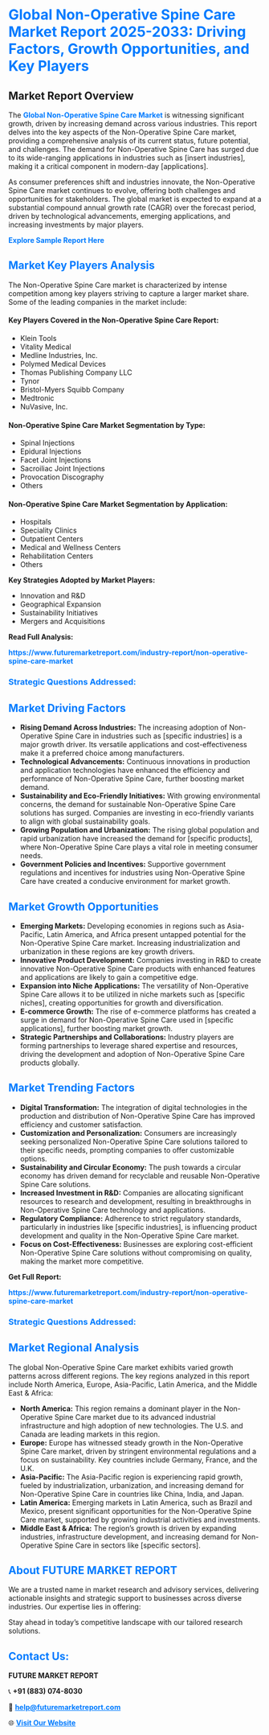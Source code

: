 <h1 style="color: #007BFF;">Global Non-Operative Spine Care Market Report 2025-2033: Driving Factors, Growth Opportunities, and Key Players</h1>

<section id="overview">
<h2>Market Report Overview</h2>
<p>The <a href="https://www.futuremarketreport.com/industry-report/non-operative-spine-care-market" style="color: #007BFF; text-decoration: none;"><strong>Global Non-Operative Spine Care Market</strong></a> is witnessing significant growth, driven by increasing demand across various industries. This report delves into the key aspects of the Non-Operative Spine Care market, providing a comprehensive analysis of its current status, future potential, and challenges. The demand for Non-Operative Spine Care has surged due to its wide-ranging applications in industries such as [insert industries], making it a critical component in modern-day [applications].</p>
<p>As consumer preferences shift and industries innovate, the Non-Operative Spine Care market continues to evolve, offering both challenges and opportunities for stakeholders. The global market is expected to expand at a substantial compound annual growth rate (CAGR) over the forecast period, driven by technological advancements, emerging applications, and increasing investments by major players.</p>
</section>

<section id="overview">
<p><a href="https://www.futuremarketreport.com/request-sample/reportId=79824" style="color: #007BFF; text-decoration: none;"><strong>Explore Sample Report Here</strong></a></p>
</section>

<section id="key-players">
<h2 style="color: #007BFF;">Market Key Players Analysis</h2>
<p>The Non-Operative Spine Care market is characterized by intense competition among key players striving to capture a larger market share. Some of the leading companies in the market include:</p>
<h4>Key Players Covered in the Non-Operative Spine Care Report:</h4>
<ul><li>Klein Tools</li><li>Vitality Medical</li><li>Medline Industries, Inc.</li><li>Polymed Medical Devices</li><li>Thomas Publishing Company LLC</li><li>Tynor</li><li>Bristol-Myers Squibb Company</li><li>Medtronic</li><li>NuVasive, Inc.</li></ul>
<h4>Non-Operative Spine Care Market Segmentation by Type:</h4>
<ul><li>Spinal Injections</li><li>Epidural Injections</li><li>Facet Joint Injections</li><li>Sacroiliac Joint Injections</li><li>Provocation Discography</li><li>Others</li></ul>

<h4>Non-Operative Spine Care Market Segmentation by Application:</h4>
<ul><li>Hospitals</li><li>Speciality Clinics</li><li>Outpatient Centers</li><li>Medical and Wellness Centers</li><li>Rehabilitation Centers</li><li>Others</li></ul>
<p><strong>Key Strategies Adopted by Market Players:</strong></p>
<ul>
<li>Innovation and R&D</li>
<li>Geographical Expansion</li>
<li>Sustainability Initiatives</li>
<li>Mergers and Acquisitions</li>
</ul>
</section>

<section>
<p><strong>Read Full Analysis: </strong></p><a href="https://www.futuremarketreport.com/industry-report/non-operative-spine-care-market" style="color: #007BFF; text-decoration: none;"><strong>https://www.futuremarketreport.com/industry-report/non-operative-spine-care-market</strong></a>
<h3 style="color: #007BFF;">Strategic Questions Addressed:</h3>
</section>

<section id="driving-factors">
<h2 style="color: #007BFF;">Market Driving Factors</h2>
<ul>
<li><strong>Rising Demand Across Industries:</strong> The increasing adoption of Non-Operative Spine Care in industries such as [specific industries] is a major growth driver. Its versatile applications and cost-effectiveness make it a preferred choice among manufacturers.</li>
<li><strong>Technological Advancements:</strong> Continuous innovations in production and application technologies have enhanced the efficiency and performance of Non-Operative Spine Care, further boosting market demand.</li>
<li><strong>Sustainability and Eco-Friendly Initiatives:</strong> With growing environmental concerns, the demand for sustainable Non-Operative Spine Care solutions has surged. Companies are investing in eco-friendly variants to align with global sustainability goals.</li>
<li><strong>Growing Population and Urbanization:</strong> The rising global population and rapid urbanization have increased the demand for [specific products], where Non-Operative Spine Care plays a vital role in meeting consumer needs.</li>
<li><strong>Government Policies and Incentives:</strong> Supportive government regulations and incentives for industries using Non-Operative Spine Care have created a conducive environment for market growth.</li>
</ul>
</section>

<section id="growth-opportunities">
<h2 style="color: #007BFF;">Market Growth Opportunities</h2>
<ul>
<li><strong>Emerging Markets:</strong> Developing economies in regions such as Asia-Pacific, Latin America, and Africa present untapped potential for the Non-Operative Spine Care market. Increasing industrialization and urbanization in these regions are key growth drivers.</li>
<li><strong>Innovative Product Development:</strong> Companies investing in R&D to create innovative Non-Operative Spine Care products with enhanced features and applications are likely to gain a competitive edge.</li>
<li><strong>Expansion into Niche Applications:</strong> The versatility of Non-Operative Spine Care allows it to be utilized in niche markets such as [specific niches], creating opportunities for growth and diversification.</li>
<li><strong>E-commerce Growth:</strong> The rise of e-commerce platforms has created a surge in demand for Non-Operative Spine Care used in [specific applications], further boosting market growth.</li>
<li><strong>Strategic Partnerships and Collaborations:</strong> Industry players are forming partnerships to leverage shared expertise and resources, driving the development and adoption of Non-Operative Spine Care products globally.</li>
</ul>
</section>

<section id="trending-factors">
<h2 style="color: #007BFF;">Market Trending Factors</h2>
<ul>
<li><strong>Digital Transformation:</strong> The integration of digital technologies in the production and distribution of Non-Operative Spine Care has improved efficiency and customer satisfaction.</li>
<li><strong>Customization and Personalization:</strong> Consumers are increasingly seeking personalized Non-Operative Spine Care solutions tailored to their specific needs, prompting companies to offer customizable options.</li>
<li><strong>Sustainability and Circular Economy:</strong> The push towards a circular economy has driven demand for recyclable and reusable Non-Operative Spine Care solutions.</li>
<li><strong>Increased Investment in R&D:</strong> Companies are allocating significant resources to research and development, resulting in breakthroughs in Non-Operative Spine Care technology and applications.</li>
<li><strong>Regulatory Compliance:</strong> Adherence to strict regulatory standards, particularly in industries like [specific industries], is influencing product development and quality in the Non-Operative Spine Care market.</li>
<li><strong>Focus on Cost-Effectiveness:</strong> Businesses are exploring cost-efficient Non-Operative Spine Care solutions without compromising on quality, making the market more competitive.</li>
</ul>
</section>

<section>
<p><strong>Get Full Report: </strong></p><a href="https://www.futuremarketreport.com/industry-report/non-operative-spine-care-market" style="color: #007BFF; text-decoration: none;"><strong>https://www.futuremarketreport.com/industry-report/non-operative-spine-care-market</strong></a>
<h3 style="color: #007BFF;">Strategic Questions Addressed:</h3>
</section>


<section id="regional-analysis">
<h2 style="color: #007BFF;">Market Regional Analysis</h2>
<p>The global Non-Operative Spine Care market exhibits varied growth patterns across different regions. The key regions analyzed in this report include North America, Europe, Asia-Pacific, Latin America, and the Middle East & Africa:</p>
<ul>
<li><strong>North America:</strong> This region remains a dominant player in the Non-Operative Spine Care market due to its advanced industrial infrastructure and high adoption of new technologies. The U.S. and Canada are leading markets in this region.</li>
<li><strong>Europe:</strong> Europe has witnessed steady growth in the Non-Operative Spine Care market, driven by stringent environmental regulations and a focus on sustainability. Key countries include Germany, France, and the U.K.</li>
<li><strong>Asia-Pacific:</strong> The Asia-Pacific region is experiencing rapid growth, fueled by industrialization, urbanization, and increasing demand for Non-Operative Spine Care in countries like China, India, and Japan.</li>
<li><strong>Latin America:</strong> Emerging markets in Latin America, such as Brazil and Mexico, present significant opportunities for the Non-Operative Spine Care market, supported by growing industrial activities and investments.</li>
<li><strong>Middle East & Africa:</strong> The region’s growth is driven by expanding industries, infrastructure development, and increasing demand for Non-Operative Spine Care in sectors like [specific sectors].</li>
</ul>
</section>

<footer>
<h2 style="color: #007BFF;">About FUTURE MARKET REPORT</h2>
<p>We are a trusted name in market research and advisory services, delivering actionable insights and strategic support to businesses across diverse industries. Our expertise lies in offering:</p>

<p>Stay ahead in today’s competitive landscape with our tailored research solutions.</p>

<h2 style="color: #007BFF;">Contact Us:</h2>
<p><strong>FUTURE MARKET REPORT</strong></p>
<p>📞 <strong>+91 (883) 074-8030</strong></p>
<p>📧 <strong><a href="mailto:help@futuremarketreport.com" style="color: #007BFF;">help@futuremarketreport.com</a></strong></p>
<p>🌐 <strong><a href="https://www.futuremarketreport.com/" style="color: #007BFF;">Visit Our Website</a></strong></p>
</footer>
